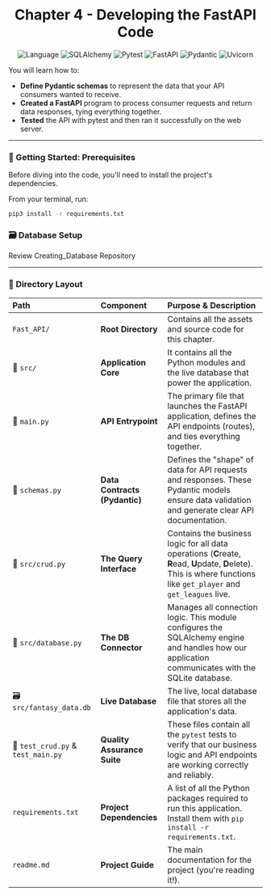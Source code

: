 <div align="center">

# Chapter 4 -  Developing the FastAPI Code

![Language](https://img.shields.io/badge/Language-Python-blue)
![SQLAlchemy](https://img.shields.io/badge/ORM-SQLAlchemy-green)
![Pytest](https://img.shields.io/badge/Testing-Pytest-blue)
![FastAPI](https://img.shields.io/badge/API-FastAPI-teal?logo=fastapi&logoColor=white)
![Pydantic](https://img.shields.io/badge/Data%20Validation-Pydantic-orange?logo=pydantic&logoColor=white)
![Uvicorn](https://img.shields.io/badge/Web%20Server-Uvicorn-purple?logo=uvicorn&logoColor=white)

</div>

 You will learn how to:

*   **Define Pydantic schemas** to represent the data that your API consumers wanted to receive.
*   **Created a FastAPI**  program to process consumer requests and return data responses, tying everything together.
*   **Tested** the API with pytest and then ran it successfully on the web server.

---

### 🚀 Getting Started: Prerequisites

Before diving into the code, you'll need to install the project's dependencies. 

From your terminal, run:
```bash
pip3 install -r requirements.txt
```
### 🗃️ Database Setup

Review Creating_Database Repository

---
### 📁 Directory Layout

| Path | Component | **Purpose & Description** |
| :--- | :--- | :--- |
| `Fast_API/` | **Root Directory** | Contains all the assets and source code for this chapter. |
| 📁 `src/` | **Application Core** | It contains all the Python modules and the live database that power the application. |
| 📄 `main.py` | **API Entrypoint** | The primary file that launches the FastAPI application, defines the API endpoints (routes), and ties everything together. |
| 📄 `schemas.py` | **Data Contracts (Pydantic)** | Defines the "shape" of data for API requests and responses. These Pydantic models ensure data validation and generate clear API documentation. |
| 📄 `src/crud.py` | **The Query Interface** | Contains the business logic for all data operations (**C**reate, **R**ead, **U**pdate, **D**elete). This is where functions like `get_player` and `get_leagues` live. |
| 📄 `src/database.py` | **The DB Connector** | Manages all connection logic. This module configures the SQLAlchemy engine and handles how our application communicates with the SQLite database. |
| 🗃️ `src/fantasy_data.db` | **Live Database** |  The live, local database file that stores all the application's data. |
| 📄 `test_crud.py` & `test_main.py` | **Quality Assurance Suite** | These files contain all the `pytest` tests to verify that our business logic and API endpoints are working correctly and reliably. |
| `requirements.txt` | **Project Dependencies** | A list of all the Python packages required to run this application. Install them with `pip install -r requirements.txt`. |
| `readme.md` | **Project Guide** | The main documentation for the project (you're reading it!). |

